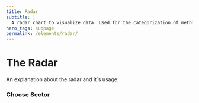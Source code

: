 ```yaml
---
title: Radar
subtitle: |
  A radar chart to visualize data. Used for the categorization of methods in INTIA.
hero_tags: subpage
permalink: /elements/radar/
---
```


# The Radar

An explanation about the radar and it´s usage.

### Choose Sector

<div id="radar"></div>

<script>
let config = {{ site.data.radar-config | jsonify }};
let structure = {{ site.data.radar-structure | jsonify }};
let entries = {{ site.data.radar-entries | jsonify }}; 
createRadar(config, structure, entries);
</script>
